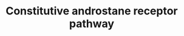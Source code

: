 ---
annotations:
- id: PW:0000003
  parent: signaling pathway
  type: Pathway Ontology
  value: signaling pathway
authors:
- Riannefijten
- Egonw
- MaintBot
- Khanspers
- Fehrhart
- Mkutmon
- Ariutta
- AlexanderPico
- Eweitz
citedin:
- link: PMC9377275
  title: 'Identifying Drug-Induced Liver Injury Associated With Inflammation-Drug
    and Drug-Drug Interactions in Pharmacologic Treatments for COVID-19 by Bioinformatics
    and System Biology Analyses: The Role of Pregnane X Receptor (2022)'
- link: PMC9035641
  title: Prognostic and Diagnostic Values of Semaphorin 5B and Its Correlation With
    Tumor-Infiltrating Immune Cells in Kidney Renal Clear-Cell Carcinoma (2022)
- link: PMC5085087
  title: Long Term Culture of the A549 Cancer Cell Line Promotes Multilamellar Body
    Formation and Differentiation towards an Alveolar Type II Pneumocyte Phenotype
    (2016)
- link: 10.2174/1389200214666131118234138
  title: Pathways for Ligand Activated Nuclear Receptors to Unravel the Genomic Responses
    Induced by Hepatotoxicants (2013)
communities:
- ONTOX
description: The Constitutive Androstane Receptor (CAR) is a nuclear receptor and
  functions as a sensor for xenobiotics. It regulates transcription of genes encoding
  proteins in metabolism and excretion of xenobiotics.  Proteins on this pathway have
  targeted assays available via the [CPTAC Assay Portal](https://assays.cancer.gov/available_assays?wp_id=WP2875).
last-edited: 2025-03-08
ndex: 2f14f689-8b66-11eb-9e72-0ac135e8bacf
organisms:
- Homo sapiens
redirect_from:
- /index.php/Pathway:WP2875
- /instance/WP2875
- /instance/WP2875_r137750
revision: r137750
schema-jsonld:
- '@context': https://schema.org/
  '@id': https://wikipathways.github.io/pathways/WP2875.html
  '@type': Dataset
  creator:
    '@type': Organization
    name: WikiPathways
  description: The Constitutive Androstane Receptor (CAR) is a nuclear receptor and
    functions as a sensor for xenobiotics. It regulates transcription of genes encoding
    proteins in metabolism and excretion of xenobiotics.  Proteins on this pathway
    have targeted assays available via the [CPTAC Assay Portal](https://assays.cancer.gov/available_assays?wp_id=WP2875).
  keywords:
  - ABCB1
  - ABCC2
  - ABCC3
  - ALAS1
  - CYP2A6
  - CYP2B6
  - CYP2C19
  - CYP2C9
  - CYP3A4
  - CYP3A5
  - CYP4A11
  - DNAJC7
  - EHHADH
  - FOXO1
  - GSTA2
  - HSP90AA1
  - Ligand
  - NCOA1
  - NCOA2
  - NCOA6
  - NR1I3
  - PPARGC1A
  - PPP2R4
  - RXRA
  - SMC1A
  - SP1
  - SULT1A1
  - SULT2A1
  - UGT1A1
  - UGT1A3
  - UGT1A4
  - UGT1A6
  - UGT1A9
  license: CC0
  name: Constitutive androstane receptor pathway
seo: CreativeWork
title: Constitutive androstane receptor pathway
wpid: WP2875
---